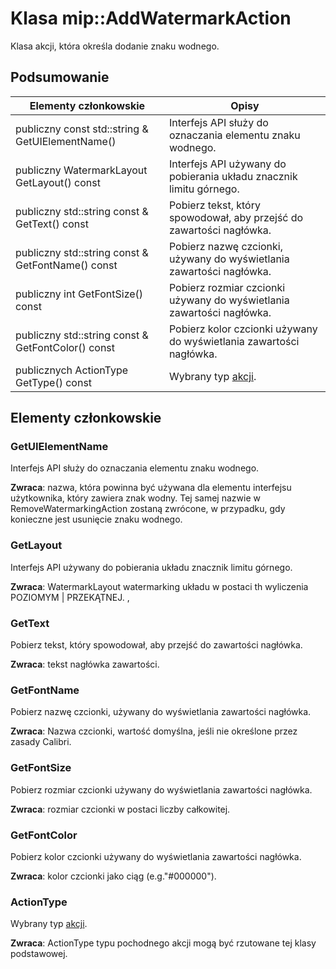# <a name="class-mipaddwatermarkaction"></a>Klasa mip::AddWatermarkAction 
Klasa akcji, która określa dodanie znaku wodnego.
  
## <a name="summary"></a>Podsumowanie
 Elementy członkowskie                        | Opisy                                
--------------------------------|---------------------------------------------
 publiczny const std::string & GetUIElementName()  |  Interfejs API służy do oznaczania elementu znaku wodnego.
 publiczny WatermarkLayout GetLayout() const  |  Interfejs API używany do pobierania układu znacznik limitu górnego.
 publiczny std::string const & GetText() const  |  Pobierz tekst, który spowodował, aby przejść do zawartości nagłówka.
 publiczny std::string const & GetFontName() const  |  Pobierz nazwę czcionki, używany do wyświetlania zawartości nagłówka.
 publiczny int GetFontSize() const  |  Pobierz rozmiar czcionki używany do wyświetlania zawartości nagłówka.
 publiczny std::string const & GetFontColor() const  |  Pobierz kolor czcionki używany do wyświetlania zawartości nagłówka.
 publicznych ActionType GetType() const  |  Wybrany typ [akcji](class_mip_action.md).
  
## <a name="members"></a>Elementy członkowskie
  
### <a name="getuielementname"></a>GetUIElementName
Interfejs API służy do oznaczania elementu znaku wodnego.

  
**Zwraca**: nazwa, która powinna być używana dla elementu interfejsu użytkownika, który zawiera znak wodny. Tej samej nazwie w RemoveWatermarkingAction zostaną zwrócone, w przypadku, gdy konieczne jest usunięcie znaku wodnego.
  
### <a name="getlayout"></a>GetLayout
Interfejs API używany do pobierania układu znacznik limitu górnego.

  
**Zwraca**: WatermarkLayout watermarking układu w postaci th wyliczenia POZIOMYM | PRZEKĄTNEJ. ,
  
### <a name="gettext"></a>GetText
Pobierz tekst, który spowodował, aby przejść do zawartości nagłówka.

  
**Zwraca**: tekst nagłówka zawartości.
  
### <a name="getfontname"></a>GetFontName
Pobierz nazwę czcionki, używany do wyświetlania zawartości nagłówka.

  
**Zwraca**: Nazwa czcionki, wartość domyślna, jeśli nie określone przez zasady Calibri.
  
### <a name="getfontsize"></a>GetFontSize
Pobierz rozmiar czcionki używany do wyświetlania zawartości nagłówka.

  
**Zwraca**: rozmiar czcionki w postaci liczby całkowitej.
  
### <a name="getfontcolor"></a>GetFontColor
Pobierz kolor czcionki używany do wyświetlania zawartości nagłówka.

  
**Zwraca**: kolor czcionki jako ciąg (e.g."#000000").
  
### <a name="actiontype"></a>ActionType
Wybrany typ [akcji](class_mip_action.md).

  
**Zwraca**: ActionType typu pochodnego akcji mogą być rzutowane tej klasy podstawowej.